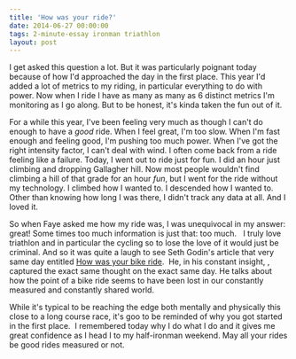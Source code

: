 ```yaml
---
title: 'How was your ride?'
date: 2014-06-27 00:00:00 
tags: 2-minute-essay ironman triathlon
layout: post
---
```

I get asked this question a lot. But it was particularly poignant today because of how I'd approached the day in the first place. This year I'd added a lot of metrics to my riding, in particular everything to do with power. Now when I ride I have as many as many as 6 distinct metrics I'm monitoring as I go along. But to be honest, it's kinda taken the fun out of it.

[]()For a while this year, I've been feeling very much as though I can't do enough to have a _good_&nbsp;ride. When I feel great, I'm too slow. When I'm fast enough and feeling good, I'm pushing too much power. When I've got the right intensity factor, I can't deal with wind. I often come back from a ride feeling like a failure. Today, I went out to ride just for fun. I did an hour just climbing and dropping Gallagher hill. Now most people wouldn't find climbing a hill of that grade for an hour _fun_, but I went for the ride without my technology. I climbed how I wanted to. I descended how I wanted to. Other than knowing how long I was there, I didn't track any data at all. And I loved it.

So when Faye asked me how my ride was, I was unequivocal in my answer: great! Some times too much information is just that: too much. &nbsp; I truly love triathlon and in particular the cycling so to lose the love of it would just be criminal. And so it was quite a laugh to see Seth Godin's article that very same day entitled [How was your bike ride](http://sethgodin.typepad.com/seths_blog/2014/06/how-was-your-bike-ride.html). &nbsp;He, in his constant insight, , captured the exact same thought on the exact same day. He talks about how the point of a bike ride seems to have been lost in our constantly measured and constantly shared world.

While it's typical to be reaching the edge both mentally and physically this close to a long course race, it's goo to be reminded of why you got started in the first place. &nbsp;I remembered today why I do what I do and it gives me great confidence as I head I to my half-ironman weekend. May all your rides be good rides measured or not.
